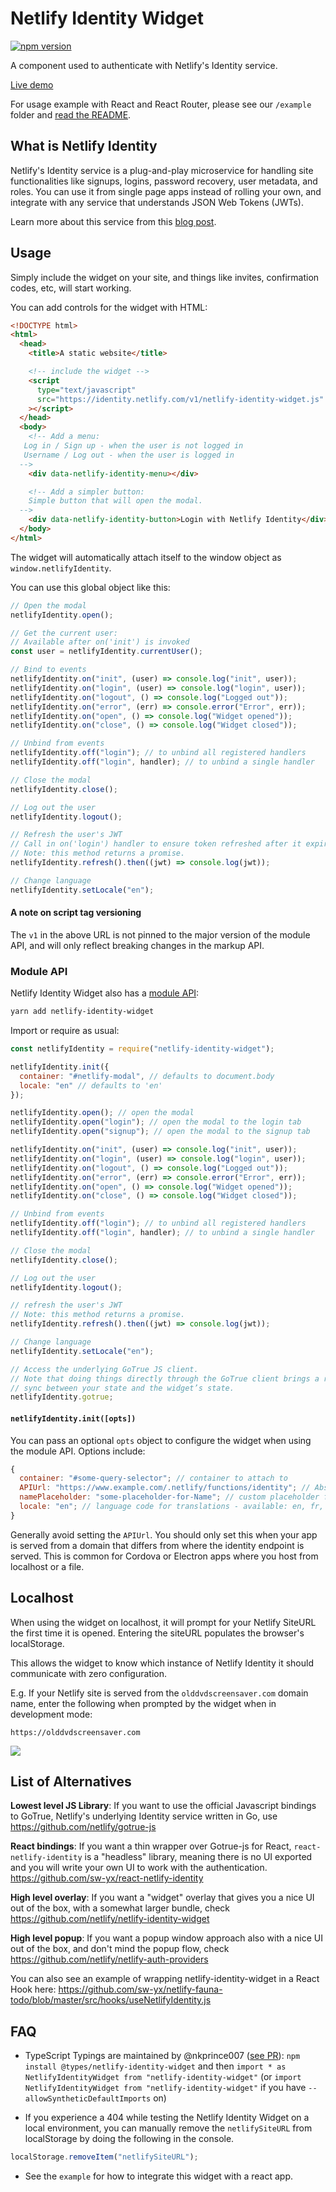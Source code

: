 # Netlify Identity Widget

[![npm version](https://badge.fury.io/js/netlify-identity-widget.svg)](https://badge.fury.io/js/netlify-identity-widget)

A component used to authenticate with Netlify's Identity service.

[Live demo](https://identity.netlify.com)

For usage example with React and React Router, please see our `/example` folder and [read the README](https://github.com/netlify/netlify-identity-widget/tree/master/example).

## What is Netlify Identity

Netlify's Identity service is a plug-and-play microservice for handling site
functionalities like signups, logins, password recovery, user metadata, and
roles. You can use it from single page apps instead of rolling your own, and
integrate with any service that understands JSON Web Tokens (JWTs).

Learn more about this service from this
[blog post](https://www.netlify.com/blog/2017/09/07/introducing-built-in-identity-service-to-streamline-user-management/).

## Usage

Simply include the widget on your site, and things like invites, confirmation
codes, etc, will start working.

You can add controls for the widget with HTML:

```html
<!DOCTYPE html>
<html>
  <head>
    <title>A static website</title>

    <!-- include the widget -->
    <script
      type="text/javascript"
      src="https://identity.netlify.com/v1/netlify-identity-widget.js"
    ></script>
  </head>
  <body>
    <!-- Add a menu:
   Log in / Sign up - when the user is not logged in
   Username / Log out - when the user is logged in
  -->
    <div data-netlify-identity-menu></div>

    <!-- Add a simpler button:
    Simple button that will open the modal.
  -->
    <div data-netlify-identity-button>Login with Netlify Identity</div>
  </body>
</html>
```

The widget will automatically attach itself to the window object as
`window.netlifyIdentity`.

You can use this global object like this:

```js
// Open the modal
netlifyIdentity.open();

// Get the current user:
// Available after on('init') is invoked
const user = netlifyIdentity.currentUser();

// Bind to events
netlifyIdentity.on("init", (user) => console.log("init", user));
netlifyIdentity.on("login", (user) => console.log("login", user));
netlifyIdentity.on("logout", () => console.log("Logged out"));
netlifyIdentity.on("error", (err) => console.error("Error", err));
netlifyIdentity.on("open", () => console.log("Widget opened"));
netlifyIdentity.on("close", () => console.log("Widget closed"));

// Unbind from events
netlifyIdentity.off("login"); // to unbind all registered handlers
netlifyIdentity.off("login", handler); // to unbind a single handler

// Close the modal
netlifyIdentity.close();

// Log out the user
netlifyIdentity.logout();

// Refresh the user's JWT
// Call in on('login') handler to ensure token refreshed after it expires (1hr)
// Note: this method returns a promise.
netlifyIdentity.refresh().then((jwt) => console.log(jwt));

// Change language
netlifyIdentity.setLocale("en");
```

#### A note on script tag versioning

The `v1` in the above URL is not pinned to the major version of the module API,
and will only reflect breaking changes in the markup API.

### Module API

Netlify Identity Widget also has a
[module API](https://www.npmjs.com/package/netlify-identity-widget):

```bash
yarn add netlify-identity-widget
```

Import or require as usual:

```js
const netlifyIdentity = require("netlify-identity-widget");

netlifyIdentity.init({
  container: "#netlify-modal", // defaults to document.body
  locale: "en" // defaults to 'en'
});

netlifyIdentity.open(); // open the modal
netlifyIdentity.open("login"); // open the modal to the login tab
netlifyIdentity.open("signup"); // open the modal to the signup tab

netlifyIdentity.on("init", (user) => console.log("init", user));
netlifyIdentity.on("login", (user) => console.log("login", user));
netlifyIdentity.on("logout", () => console.log("Logged out"));
netlifyIdentity.on("error", (err) => console.error("Error", err));
netlifyIdentity.on("open", () => console.log("Widget opened"));
netlifyIdentity.on("close", () => console.log("Widget closed"));

// Unbind from events
netlifyIdentity.off("login"); // to unbind all registered handlers
netlifyIdentity.off("login", handler); // to unbind a single handler

// Close the modal
netlifyIdentity.close();

// Log out the user
netlifyIdentity.logout();

// refresh the user's JWT
// Note: this method returns a promise.
netlifyIdentity.refresh().then((jwt) => console.log(jwt));

// Change language
netlifyIdentity.setLocale("en");

// Access the underlying GoTrue JS client.
// Note that doing things directly through the GoTrue client brings a risk of getting out of
// sync between your state and the widget’s state.
netlifyIdentity.gotrue;
```

#### `netlifyIdentity.init([opts])`

You can pass an optional `opts` object to configure the widget when using the
module API. Options include:

```js
{
  container: "#some-query-selector"; // container to attach to
  APIUrl: "https://www.example.com/.netlify/functions/identity"; // Absolute url to endpoint.  ONLY USE IN SPECIAL CASES!
  namePlaceholder: "some-placeholder-for-Name"; // custom placeholder for name input form
  locale: "en"; // language code for translations - available: en, fr, es, pt, hu, no - default to en
}
```

Generally avoid setting the `APIUrl`. You should only set this when your app is
served from a domain that differs from where the identity endpoint is served.
This is common for Cordova or Electron apps where you host from localhost or a
file.

## Localhost

When using the widget on localhost, it will prompt for your Netlify SiteURL the
first time it is opened. Entering the siteURL populates the browser's
localStorage.

This allows the widget to know which instance of Netlify Identity it should
communicate with zero configuration.

E.g. If your Netlify site is served from the `olddvdscreensaver.com` domain
name, enter the following when prompted by the widget when in development mode:

```
https://olddvdscreensaver.com
```

![](devmode.png)

## List of Alternatives

**Lowest level JS Library**: If you want to use the official Javascript bindings to GoTrue, Netlify's underlying Identity service written in Go, use https://github.com/netlify/gotrue-js

**React bindings**: If you want a thin wrapper over Gotrue-js for React, `react-netlify-identity` is a "headless" library, meaning there is no UI exported and you will write your own UI to work with the authentication. https://github.com/sw-yx/react-netlify-identity

**High level overlay**: If you want a "widget" overlay that gives you a nice UI out of the box, with a somewhat larger bundle, check https://github.com/netlify/netlify-identity-widget

**High level popup**: If you want a popup window approach also with a nice UI out of the box, and don't mind the popup flow, check https://github.com/netlify/netlify-auth-providers

You can also see an example of wrapping netlify-identity-widget in a React Hook here: https://github.com/sw-yx/netlify-fauna-todo/blob/master/src/hooks/useNetlifyIdentity.js

## FAQ

- TypeScript Typings are maintained by @nkprince007 ([see PR](https://github.com/DefinitelyTyped/DefinitelyTyped/pull/30689)): `npm install @types/netlify-identity-widget` and then `import * as NetlifyIdentityWidget from "netlify-identity-widget"` (or `import NetlifyIdentityWidget from "netlify-identity-widget"` if you have `--allowSyntheticDefaultImports` on)

- If you experience a 404 while testing the Netlify Identity Widget on a local
  environment, you can manually remove the `netlifySiteURL` from localStorage by
  doing the following in the console.

```js
localStorage.removeItem("netlifySiteURL");
```

- See the `example` for how to integrate this widget with a react app.
